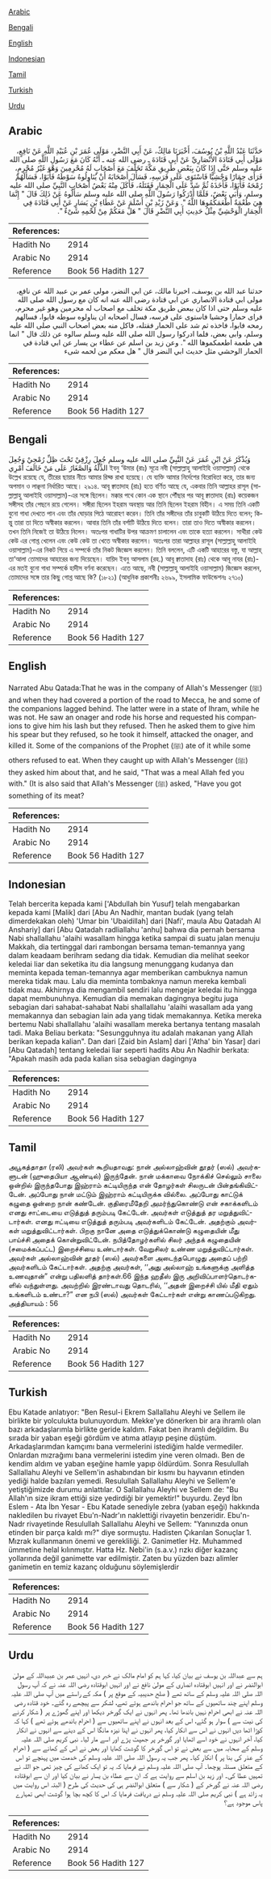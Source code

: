 [Arabic](#arabic)

[Bengali](#bengali)

[English](#english)

[Indonesian](#indonesian)

[Tamil](#tamil)

[Turkish](#turkish)

[Urdu](#urdu)

## Arabic


<div dir="rtl" lang="ar" style={{fontSize:'larger',backgroundColor:'#f8f9fa',padding:20}}>
حَدَّثَنَا عَبْدُ اللَّهِ بْنُ يُوسُفَ، أَخْبَرَنَا مَالِكٌ، عَنْ أَبِي النَّضْرِ، مَوْلَى عُمَرَ بْنِ عُبَيْدِ اللَّهِ عَنْ نَافِعٍ، مَوْلَى أَبِي قَتَادَةَ الأَنْصَارِيِّ عَنْ أَبِي قَتَادَةَ ـ رضى الله عنه ـ أَنَّهُ كَانَ مَعَ رَسُولِ اللَّهِ صلى الله عليه وسلم حَتَّى إِذَا كَانَ بِبَعْضِ طَرِيقِ مَكَّةَ تَخَلَّفَ مَعَ أَصْحَابٍ لَهُ مُحْرِمِينَ وَهْوَ غَيْرُ مُحْرِمٍ، فَرَأَى حِمَارًا وَحْشِيًّا فَاسْتَوَى عَلَى فَرَسِهِ، فَسَأَلَ أَصْحَابَهُ أَنْ يُنَاوِلُوهُ سَوْطَهُ فَأَبَوْا، فَسَأَلَهُمْ رُمْحَهُ فَأَبَوْا، فَأَخَذَهُ ثُمَّ شَدَّ عَلَى الْحِمَارِ فَقَتَلَهُ، فَأَكَلَ مِنْهُ بَعْضُ أَصْحَابِ النَّبِيِّ صلى الله عليه وسلم، وَأَبَى بَعْضٌ، فَلَمَّا أَدْرَكُوا رَسُولَ اللَّهِ صلى الله عليه وسلم سَأَلُوهُ عَنْ ذَلِكَ قَالَ ‏"‏ إِنَّمَا هِيَ طُعْمَةٌ أَطْعَمَكُمُوهَا اللَّهُ ‏"‏‏.‏ وَعَنْ زَيْدِ بْنِ أَسْلَمَ عَنْ عَطَاءِ بْنِ يَسَارٍ عَنْ أَبِي قَتَادَةَ فِي الْحِمَارِ الْوَحْشِيِّ مِثْلُ حَدِيثِ أَبِي النَّضْرِ قَالَ ‏"‏ هَلْ مَعَكُمْ مِنْ لَحْمِهِ شَىْءٌ ‏"‏‏.‏
</div>
<div style={{backgroundColor:'#f8f9fa',padding:20, marginBottom: 10}}><table> <thead> <tr> <th>References:</th> <th></th> </tr> </thead> <tbody><tr><td>Hadith No</td><td>2914</td></tr><tr><td>Arabic No</td><td>2914</td></tr><tr><td>Reference</td><td>Book 56 Hadith 127</td></tr></tbody></table></div>


<div dir="rtl" lang="ar" style={{fontSize:'larger',backgroundColor:'#f8f9fa',padding:20}}>
حدثنا عبد الله بن يوسف، اخبرنا مالك، عن ابي النضر، مولى عمر بن عبيد الله عن نافع، مولى ابي قتادة الانصاري عن ابي قتادة رضى الله عنه انه كان مع رسول الله صلى الله عليه وسلم حتى اذا كان ببعض طريق مكة تخلف مع اصحاب له محرمين وهو غير محرم، فراى حمارا وحشيا فاستوى على فرسه، فسال اصحابه ان يناولوه سوطه فابوا، فسالهم رمحه فابوا، فاخذه ثم شد على الحمار فقتله، فاكل منه بعض اصحاب النبي صلى الله عليه وسلم، وابى بعض، فلما ادركوا رسول الله صلى الله عليه وسلم سالوه عن ذلك قال " انما هي طعمة اطعمكموها الله ". وعن زيد بن اسلم عن عطاء بن يسار عن ابي قتادة في الحمار الوحشي مثل حديث ابي النضر قال " هل معكم من لحمه شىء
</div>
<div style={{backgroundColor:'#f8f9fa',padding:20, marginBottom: 10}}><table> <thead> <tr> <th>References:</th> <th></th> </tr> </thead> <tbody><tr><td>Hadith No</td><td>2914</td></tr><tr><td>Arabic No</td><td>2914</td></tr><tr><td>Reference</td><td>Book 56 Hadith 127</td></tr></tbody></table></div>

## Bengali


<div dir="ltr" lang="bn" style={{fontSize:'larger',backgroundColor:'#f8f9fa',padding:20}}>
وَيُذْكَرُ عَنْ ابْنِ عُمَرَ عَنْ النَّبِيِّ صلى الله عليه وسلم جُعِلَ رِزْقِيْ تَحْتَ ظِلِّ رُمْحِيْ وَجُعِلَ الذِّلَّةُ وَالصَّغَارُ عَلَى مَنْ خَالَفَ أَمْرِي ইবনু ‘উমার (রাঃ) সূত্রে নবী (সাল্লাল্লাহু আলাইহি ওয়াসাল্লাম) থেকে উল্লেখ রয়েছে যে, তীরের ছায়ার নীচে আমার রিয্ক রাখা হয়েছে। যে ব্যক্তি আমার নির্দেশের বিরোধিতা করে, তার জন্য অপমান ও লাঞ্ছনা নির্ধারিত আছে। ২৯১৪. আবূ ক্বাতাদাহ (রাঃ) হতে বর্ণিত আছে যে, একবার তিনি আল্লাহর রাসূল (সাল্লাল্লাহু আলাইহি ওয়াসাল্লাম)-এর সঙ্গে ছিলেন। মক্কার পথে কোন এক স্থানে পৌঁছার পর আবূ ক্বাতাদাহ (রাঃ) কয়েকজন সঙ্গীসহ তাঁর পেছনে রয়ে গেলেন। সঙ্গীরা ছিলেন ইহরাম অবস্থায় আর তিনি ছিলেন ইহরাম বিহীন। এ সময় তিনি একটি বুনো গাধা দেখতে পান এবং তাঁর ঘোড়ার পিঠে আরোহণ করেন। তিনি তাঁর সঙ্গীদের তাঁর চাবুকটি উঠিয়ে দিতে বলেন; কিন্তু তারা তা দিতে অস্বীকার করলেন। আবার তিনি তাঁর বর্শাটি উঠিয়ে দিতে বলেন। তারা তাও দিতে অস্বীকার করলেন। তখন তিনি নিজেই তা উঠিয়ে নিলেন। অতঃপর গাধাটির উপর আক্রমণ চালালেন এবং তাকে হত্যা করলেন। সাথীরা কেউ কেউ এর গোশ্ত খেলেন এবং কেউ কেউ তা খেতে অস্বীকার করলেন। অতঃপর তারা আল্লাহর রাসূল (সাল্লাল্লাহু আলাইহি ওয়াসাল্লাম)-এর নিকট গিয়ে এ সম্পর্কে তাঁর নিকট জিজ্ঞেস করলেন। তিনি বললেন, এটি একটি আহারের বস্তু, যা আল্লাহ্ তা‘আলা তোমাদের আহারের জন্য দিয়েছেন। যায়িদ ইবনু আসলাম (রহ.) আবূ ক্বাতাদাহ (রাঃ) থেকে আবূ নাযর (রাঃ)-এর মতই বুনো গাধা সম্পর্কে হাদীস বর্ণনা করেছেন। এতে আছে, নবী (সাল্লাল্লাহু আলাইহি ওয়াসাল্লাম) জিজ্ঞেস করলেন, তোমাদের সঙ্গে তার কিছু গোশ্ত আছে কি? (১৮২১) (আধুনিক প্রকাশনীঃ ২৬৯৯, ইসলামিক ফাউন্ডেশনঃ ২৭১০)
</div>
<div style={{backgroundColor:'#f8f9fa',padding:20, marginBottom: 10}}><table> <thead> <tr> <th>References:</th> <th></th> </tr> </thead> <tbody><tr><td>Hadith No</td><td>2914</td></tr><tr><td>Arabic No</td><td>2914</td></tr><tr><td>Reference</td><td>Book 56 Hadith 127</td></tr></tbody></table></div>

## English


<div dir="ltr" lang="en" style={{fontSize:'larger',backgroundColor:'#f8f9fa',padding:20}}>
Narrated Abu Qatada:That he was in the company of Allah's Messenger (ﷺ) and when they had covered a portion of the road to Mecca, he and some of the companions lagged behind. The latter were in a state of Ihram, while he was not. He saw an onager and rode his horse and requested his companions to give him his lash but they refused. Then he asked them to give him his spear but they refused, so he took it himself, attacked the onager, and killed it. Some of the companions of the Prophet (ﷺ) ate of it while some others refused to eat. When they caught up with Allah's Messenger (ﷺ) they asked him about that, and he said, "That was a meal Allah fed you with." (It is also said that Allah's Messenger (ﷺ) asked, "Have you got something of its meat?
</div>
<div style={{backgroundColor:'#f8f9fa',padding:20, marginBottom: 10}}><table> <thead> <tr> <th>References:</th> <th></th> </tr> </thead> <tbody><tr><td>Hadith No</td><td>2914</td></tr><tr><td>Arabic No</td><td>2914</td></tr><tr><td>Reference</td><td>Book 56 Hadith 127</td></tr></tbody></table></div>

## Indonesian


<div dir="ltr" lang="id" style={{fontSize:'larger',backgroundColor:'#f8f9fa',padding:20}}>
Telah bercerita kepada kami ['Abdullah bin Yusuf] telah mengabarkan kepada kami [Malik] dari [Abu An Nadhir, mantan budak (yang telah dimerdekakan oleh) 'Umar bin 'Ubaidillah] dari [Nafi', maula Abu Qatadah Al Anshariy] dari [Abu Qatadah radliallahu 'anhu] bahwa dia pernah bersama Nabi shallallahu 'alaihi wasallam hingga ketika sampai di suatu jalan menuju Makkah, dia tertinggal dari rambongan bersama teman-temannya yang dalam keadaam berihram sedang dia tidak. Kemudian dia melihat seekor keledai liar dan seketika itu dia langsung menunggang kudanya dan meminta kepada teman-temannya agar memberikan cambuknya namun mereka tidak mau. Lalu dia meminta tombaknya namun mereka kembali tidak mau. Akhirnya dia mengambil sendiri lalu mengejar keledai itu hingga dapat membunuhnya. Kemudian dia memakan dagingnya begitu juga sebagian dari sahabat-sahabat Nabi shallallahu 'alaihi wasallam ada yang memakannya dan sebagian lain ada yang tidak memakannya. Ketika mereka bertemu Nabi shallallahu 'alaihi wasallam mereka bertanya tentang masalah tadi. Maka Beliau berkata: "Sesungguhnya itu adalah makanan yang Allah berikan kepada kalian". Dan dari [Zaid bin Aslam] dari ['Atha' bin Yasar] dari [Abu Qatadah] tentang keledai liar seperti hadits Abu An Nadhir berkata: "Apakah masih ada pada kalian sisa sebagian dagingnya
</div>
<div style={{backgroundColor:'#f8f9fa',padding:20, marginBottom: 10}}><table> <thead> <tr> <th>References:</th> <th></th> </tr> </thead> <tbody><tr><td>Hadith No</td><td>2914</td></tr><tr><td>Arabic No</td><td>2914</td></tr><tr><td>Reference</td><td>Book 56 Hadith 127</td></tr></tbody></table></div>

## Tamil


<div dir="ltr" lang="ta" style={{fontSize:'larger',backgroundColor:'#f8f9fa',padding:20}}>
அபூகத்தாதா (ரலி) அவர்கள் கூறியதாவது: நான் அல்லாஹ்வின் தூதர் (ஸல்) அவர்களுடன் (ஹுதைபியா ஆண்டில்) இருந்தேன். நான் மக்காவை நோக்கிச் செல்லும் சாலை ஒன்றில் இருந்தபோது இஹ்ராம் கட்டியிருந்த என் தோழர்கள் சிலருடன் பின்தங்கிவிட்டேன். அப்போது நான் மட்டும் இஹ்ராம் கட்டியிருக்க வில்லை. அப்போது காட்டுக் கழுதை ஒன்றை நான் கண்டேன். குதிரைமீதேறி அமர்ந்துகொண்டு என் சகாக்களிடம் எனது சாட்டையை எடுத்துத் தரும்படி கேட்டேன். அவர்கள் எடுத்துத் தர மறுத்துவிட்டார்கள். எனது ஈட்டியை எடுத்துத் தரும்படி அவர்களிடம் கேட்டேன். அதற்கும் அவர்கள் மறுத்துவிட்டார்கள். பிறகு நானே அதை எடுத்துக்கொண்டு கழுதையின் மீது பாய்ச்சி அதைக் கொன்றுவிட்டேன். நபித்தோழர்களில் சிலர் அந்தக் கழுதையின் (சமைக்கப்பட்ட) இறைச்சியை உண்டார்கள். வேறுசிலர் உண்ண மறுத்துவிட்டார்கள். அவர்கள் அல்லாஹ்வின் தூதர் (ஸல்) அவர்களை அடைந்தபொழுது அதைப் பற்றி அவர்களிடம் கேட்டார்கள். அதற்கு அவர்கள், ‘‘அது அல்லாஹ் உங்களுக்கு அளித்த உணவுதான்” என்று பதிலளித் தார்கள்.66 இந்த ஹதீஸ் இரு அறிவிப்பாளர்தொடர்களில் வந்துள்ளது. அவற்றில் இரண்டாவது தொடரில், ‘‘அதன் இறைச்சி யில் மீதி ஏதும் உங்களிடம் உண்டா?” என நபி (ஸல்) அவர்கள் கேட்டார்கள் என்று காணப்படுகிறது. அத்தியாயம் : 56
</div>
<div style={{backgroundColor:'#f8f9fa',padding:20, marginBottom: 10}}><table> <thead> <tr> <th>References:</th> <th></th> </tr> </thead> <tbody><tr><td>Hadith No</td><td>2914</td></tr><tr><td>Arabic No</td><td>2914</td></tr><tr><td>Reference</td><td>Book 56 Hadith 127</td></tr></tbody></table></div>

## Turkish


<div dir="ltr" lang="tr" style={{fontSize:'larger',backgroundColor:'#f8f9fa',padding:20}}>
Ebu Katade anlatıyor: "Ben Resul-i Ekrem Sallallahu Aleyhi ve Sellem ile birlikte bir yolculukta bulunuyordum. Mekke'ye dönerken bir ara ihramlı olan bazı arkadaşlarımla birlikte geride kaldım. Fakat ben ihramlı değildim. Bu sırada bir yaban eşeği gördüm ve atıma atlayıp peşine düştüm. Arkadaşlarımdan kamçımı bana vermelerini istediğim halde vermediler. Onlardan mızrağımı bana vermelerini istedim yine veren olmadı. Ben de kendim aldım ve yaban eşeğine hamle yapıp öldürdüm. Sonra Resulullah Sallallahu Aleyhi ve Sellem'in ashabından bir kısmı bu hayvanın etinden yediği halde bazıları yemedi. Resulullah Sallallahu Aleyhi ve Sellem'e yetiştiğimizde durumu anlattılar. O Sallallahu Aleyhi ve Sellem de: "Bu Allah'ın size ikram ettiği size yedirdiği bir yemektir!" buyurdu. Zeyd İbn Eslem - Ata İbn Yesar - Ebu Katade senediyle zebra (yaban eşeği) hakkında nakledilen bu rivayet Ebu'n-Nadr'ın naklettiği rivayetin benzeridir. Ebu'n-Nadr rivayetinde Resulullah Sallallahu Aleyhi ve Sellem: "Yanınızda onun etinden bir parça kaldı mı?" diye sormuştu. Hadisten Çıkarılan Sonuçlar 1. Mızrak kullanmanın önemi ve gerekliliği. 2. Ganimetler Hz. Muhammed ümmetine helal kılınmıştır. Hatta Hz. Nebi'in (s.a.v.) rızkı diğer kazanç yollarında değil ganimette var edilmiştir. Zaten bu yüzden bazı alimler ganimetin en temiz kazanç olduğunu söylemişlerdir
</div>
<div style={{backgroundColor:'#f8f9fa',padding:20, marginBottom: 10}}><table> <thead> <tr> <th>References:</th> <th></th> </tr> </thead> <tbody><tr><td>Hadith No</td><td>2914</td></tr><tr><td>Arabic No</td><td>2914</td></tr><tr><td>Reference</td><td>Book 56 Hadith 127</td></tr></tbody></table></div>

## Urdu


<div dir="rtl" lang="ur" style={{fontSize:'larger',backgroundColor:'#f8f9fa',padding:20}}>
ہم سے عبداللہ بن یوسف نے بیان کیا، کہا ہم کو امام مالک نے خبر دی، انہیں عمر بن عبیداللہ کے مولیٰ ابوالنضر نے اور انہیں ابوقتادہ انصاری کے مولیٰ نافع نے اور انہیں ابوقتادہ رضی اللہ عنہ نے کہ آپ رسول اللہ صلی اللہ علیہ وسلم کے ساتھ تھے ( صلح حدیبیہ کے موقع پر ) مکہ کے راستے میں آپ صلی اللہ علیہ وسلم اپنے چند ساتھیوں کے ساتھ جو احرام باندھے ہوئے تھے، لشکر سے پیچھے رہ گئے۔ خود قتادہ رضی اللہ عنہ نے ابھی احرام نہیں باندھا تھا۔ پھر انہوں نے ایک گورخر دیکھا اور اپنے گھوڑے پر ( شکار کرنے کی نیت سے ) سوار ہو گئے، اس کے بعد انہوں نے اپنے ساتھیوں سے ( احرام باندھے ہوئے تھے ) کہا کہ کوڑا اٹھا دیں انہوں نے اس سے انکار کیا، پھر انہوں نے اپنا نیزہ مانگا اس کے دینے سے انہوں نے انکار کیا، آخر انہوں نے خود اسے اٹھایا اور گورخر پر جھپٹ پڑے اور اسے مار لیا۔ نبی کریم صلی اللہ علیہ وسلم کے صحابہ میں سے بعض نے تو اس گورخر کا گوشت کھایا اور بعض نے اس کے کھانے سے ( احرام کے عذر کی بنا پر ) انکار کیا۔ پھر جب یہ رسول اللہ صلی اللہ علیہ وسلم کی خدمت میں پہنچے تو اس کے متعلق مسئلہ پوچھا۔ آپ صلی اللہ علیہ وسلم نے فرمایا کہ یہ تو ایک کھانے کی چیز تھی جو اللہ نے تمہیں عطا کی۔ اور زید بن اسلم سے روایت ہے کہ ان سے عطاء بن یسار نے بیان کیا اور ان سے ابوقتادہ رضی اللہ عنہ نے گورخر کے ( شکار سے ) متعلق ابوالنضر ہی کی حدیث کی طرح ( البتہ اس روایت میں یہ زائد ہے ) نبی کریم صلی اللہ علیہ وسلم نے دریافت فرمایا کہ اس کا کچھ بچا ہوا گوشت ابھی تمہارے پاس موجود ہے؟
</div>
<div style={{backgroundColor:'#f8f9fa',padding:20, marginBottom: 10}}><table> <thead> <tr> <th>References:</th> <th></th> </tr> </thead> <tbody><tr><td>Hadith No</td><td>2914</td></tr><tr><td>Arabic No</td><td>2914</td></tr><tr><td>Reference</td><td>Book 56 Hadith 127</td></tr></tbody></table></div>